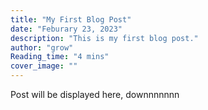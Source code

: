 ```yaml
---
title: "My First Blog Post"
date: "Feburary 23, 2023"
description: "This is my first blog post."
author: "grow"
Reading_time: "4 mins"
cover_image: ""
---
```


Post will be displayed here, downnnnnnn

